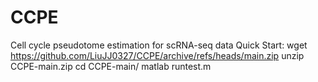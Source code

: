 # CCPE
Cell cycle pseudotome estimation for scRNA-seq data
Quick Start:
wget https://github.com/LiuJJ0327/CCPE/archive/refs/heads/main.zip
unzip CCPE-main.zip
cd CCPE-main/
matlab runtest.m
